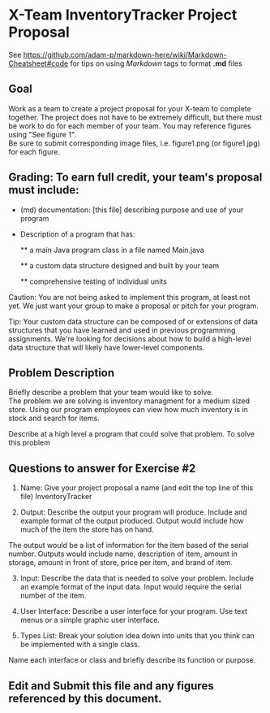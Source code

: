 # X-Team InventoryTracker Project Proposal

See https://github.com/adam-p/markdown-here/wiki/Markdown-Cheatsheet#code for tips on using *Markdown* tags to format __.md__ files

## Goal

Work as a team to create a project proposal for your X-team to complete together.
The project does not have to be extremely difficult,
but there must be work to do for each member of your team.
You may reference figures using "See figure 1".  
Be sure to submit corresponding image files, i.e. figure1.png (or figure1.jpg) for each figure.

## Grading: To earn full credit, your team's proposal must include:

* (md) documentation: [this file] describing purpose and use of your program

* Description of a program that has:

  ** a main Java program class in a file named Main.java
  
  ** a custom data structure designed and built by your team
  
  ** comprehensive testing of individual units
  
 Caution: You are not being asked to implement this program, at least not yet. 
 We just want your group to make a proposal or pitch for your program.
 
 Tip: Your custom data structure can be composed of or extensions of data structures that you have learned and used in previous programming assignments.  We're looking for decisions about how to build a high-level data structure that will likely have lower-level components.

## Problem Description

Briefly describe a problem that your team would like to solve.  
The problem we are solving is inventory managment for a medium sized store. Using our program employees can view how much inventory is in stock and search for items.

Describe at a high level a program that could solve that problem.
To solve this problem 

## Questions to answer for Exercise #2

1. Name: Give your project proposal a name (and edit the top line of this file)
InventoryTracker



2. Output: Describe the output your program will produce.  Include and example format of the output produced.
Output would include how much of the item the store has on hand.

The output would be a list of information for the item based of the serial number. Outputs would include name, description of item, amount in storage, amount in front of store, price per item, and brand of item.

3. Input: Describe the data that is needed to solve your problem. Include an example format of the input data.
Input would require the serial number of the item.


4. User Interface: Describe a user interface for your program.  Use text menus or a simple graphic user interface.



5. Types List: Break your solution idea down into units that you think can be implemented with a single class.



Name each interface or class and briefly describe its function or purpose.


## Edit and Submit this file and any figures referenced by this document.

